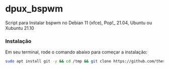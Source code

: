 # dpux_bspwm
Script para Instalar bspwm no Debian 11 (xfce), Pop!_ 21.04, Ubuntu ou Xubuntu 21.10

### Instalação
Em seu terminal, rode o comando abaixo para começar a instalação:

```bash
sudo apt install git -y && cd /tmp && git clone https://github.com/thespation/dpux_bspwm && chmod 755 dpux_bspwm/* -R && cd dpux_bspwm/ && ./instalar.sh
```

##
